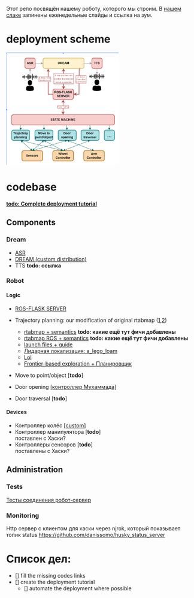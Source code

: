 Этот репо посвящён нашему роботу, которого мы строим. В [нашем слаке](https://deeppavlov.slack.com/archives/C02J4CZ37GF) запинены еженедельные слайды и ссылка на зум.


# deployment scheme
<img src="deployment.png" width="300" />

# codebase

[**todo: Complete deployment tutorial**]()

## Components
### Dream
- [ASR](https://github.com/Petilia/const_voice_flow)
- [DREAM (custom distribution)](https://github.com/Petilia/dream/tree/dream_robot)
- TTS **todo: ссылка**


### Robot
#### Logic
- [ROS-FLASK SERVER](https://github.com/linukc/strategic_node)

- Trajectory planning: our modification of original rtabmap ([1](https://github.com/introlab/rtabmap),[2](https://github.com/introlab/rtabmap_ros))
  - [rtabmap + semantics](https://github.com/andrey1908/rtabmap) **todo: какие ещё тут фичи добавлены**
  - [rtabmap ROS + semantics](https://github.com/andrey1908/rtabmap_ros) **todo: какие ещё тут фичи добавлены**
  - [launch files + guide](https://github.com/andrey1908/rtabmap_example)
  - [Лидарная локализация: a_lego_loam](https://gitlab.com/sdbcs-nio3/itl_mipt/slam/alg/a_lego_loam)
  - [Lol](https://gitlab.com/sdbcs-nio3/itl_mipt/slam/alg/lol)
  - [Frontier-based exploration + Планировщик](https://github.com/alstar8/Husky_ddppo)
- Move to point/object [**todo**]
- Door opening [[контроллер Мухаммада]](https://github.com/MuhammadAlhaddad/door_operations)
- Door traversal  [**todo**]

#### Devices
- Контроллер колёс [[custom]](https://github.com/andrey1908/strl_robotics)
- Контроллер манипулятора [**todo**]\
   поставлен c Хаски?
- Контроллеры сенсоров [**todo**]\
   поставлены c Хаски?

## Administration
### Tests
[Тесты соединения робот-сервер](https://github.com/danissomo/robot-server-connection-test/)

### Monitoring
Http сервер с клиентом для хаски через njrok, который показывает топик status
https://github.com/danissomo/husky_status_server

# Список дел:
- [] fill the missing codes links
- [] create the deployment tutorial
  - [] automate the deployment where possible
